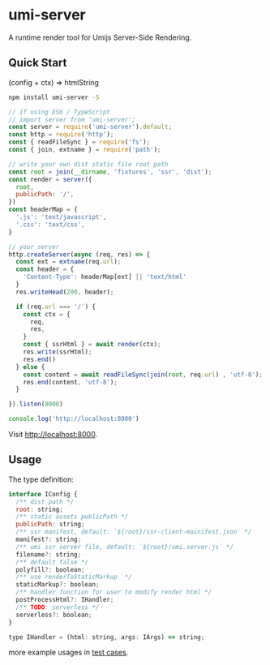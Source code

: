 # umi-server

A runtime render tool for Umijs Server-Side Rendering.

## Quick Start

(config + ctx) => htmlString

```sh
npm install umi-server -S
```

```js
// if using ES6 / TypeScript
// import server from 'umi-server';
const server = require('umi-server').default;
const http = require('http');
const { readFileSync } = require('fs');
const { join, extname } = require('path');

// write your own dist static file root path
const root = join(__dirname, 'fixtures', 'ssr', 'dist');
const render = server({
  root,
  publicPath: '/',
})
const headerMap = {
  '.js': 'text/javascript',
  '.css': 'text/css',
}

// your server
http.createServer(async (req, res) => {
  const ext = extname(req.url);
  const header = {
    'Content-Type': headerMap[ext] || 'text/html'
  }
  res.writeHead(200, header);

  if (req.url === '/') {
    const ctx = {
      req,
      res,
    }
    const { ssrHtml } = await render(ctx);
    res.write(ssrHtml);
    res.end()
  } else {
    const content = await readFileSync(join(root, req.url) , 'utf-8');
    res.end(content, 'utf-8');
  }

}).listen(8000)

console.log('http://localhost:8000')
```

Visit [http://localhost:8000](http://localhost:8000).

## Usage

The type definition:

```js
interface IConfig {
  /** dist path */
  root: string;
  /** static assets publicPath */
  publicPath: string;
  /** ssr manifest, default: `${root}/ssr-client-mainifest.json` */
  manifest?: string;
  /** umi ssr server file, default: `${root}/umi.server.js` */
  filename?: string;
  /** default false */
  polyfill?: boolean;
  /** use renderToStaticMarkup  */
  staticMarkup?: boolean;
  /** handler function for user to modify render html */
  postProcessHtml?: IHandler;
  /** TODO: serverless */
  serverless?: boolean;
}

type IHandler = (html: string, args: IArgs) => string;
```

more example usages in [test cases](https://github.com/umijs/umi/blob/master/packages/umi-server/test/index.test.ts).
